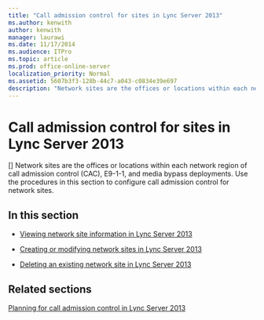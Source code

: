 ```yaml
---
title: "Call admission control for sites in Lync Server 2013"
ms.author: kenwith
author: kenwith
manager: laurawi
ms.date: 11/17/2014
ms.audience: ITPro
ms.topic: article
ms.prod: office-online-server
localization_priority: Normal
ms.assetid: 5607b3f3-128b-44c7-a043-c0834e39e697
description: "Network sites are the offices or locations within each network region of call admission control (CAC), E9-1-1, and media bypass deployments. Use the procedures in this section to configure call admission control for network sites."
---
```


# Call admission control for sites in Lync Server 2013
[]
Network sites are the offices or locations within each network region of call admission control (CAC), E9-1-1, and media bypass deployments. Use the procedures in this section to configure call admission control for network sites.
  
## In this section

- [Viewing network site information in Lync Server 2013](viewing-network-site-information.md)
    
- [Creating or modifying network sites in Lync Server 2013](creating-or-modifying-network-sites.md)
    
- [Deleting an existing network site in Lync Server 2013](deleting-an-existing-network-site.md)
    
## Related sections

[Planning for call admission control in Lync Server 2013](planning-for-call-admission-control-cac.md)
  

